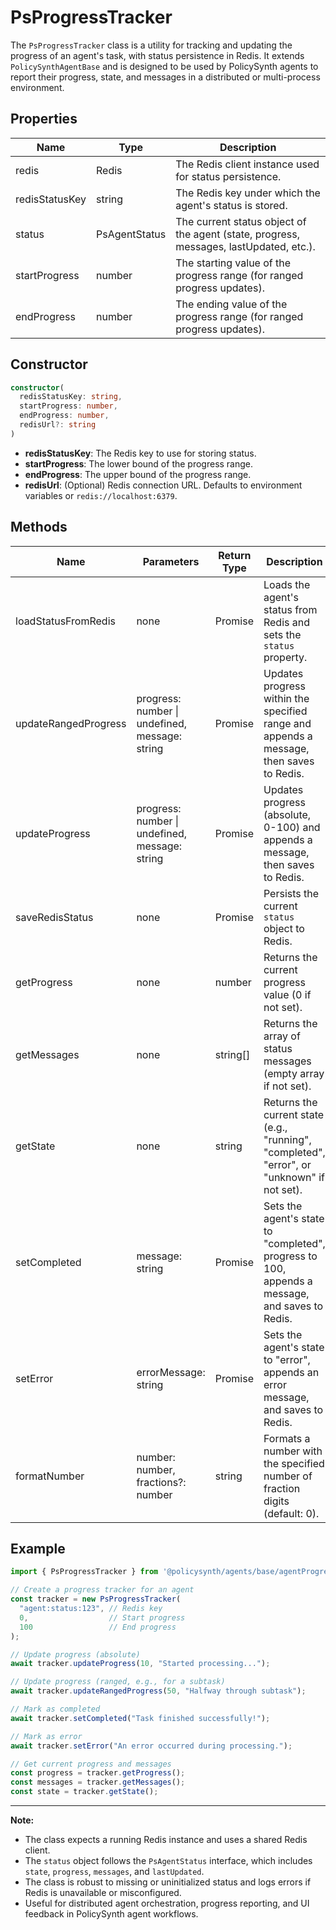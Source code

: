 # PsProgressTracker

The `PsProgressTracker` class is a utility for tracking and updating the progress of an agent's task, with status persistence in Redis. It extends `PolicySynthAgentBase` and is designed to be used by PolicySynth agents to report their progress, state, and messages in a distributed or multi-process environment.

## Properties

| Name            | Type                | Description                                                                                 |
|-----------------|---------------------|---------------------------------------------------------------------------------------------|
| redis           | Redis               | The Redis client instance used for status persistence.                                      |
| redisStatusKey  | string              | The Redis key under which the agent's status is stored.                                     |
| status          | PsAgentStatus       | The current status object of the agent (state, progress, messages, lastUpdated, etc.).      |
| startProgress   | number              | The starting value of the progress range (for ranged progress updates).                     |
| endProgress     | number              | The ending value of the progress range (for ranged progress updates).                       |

## Constructor

```typescript
constructor(
  redisStatusKey: string,
  startProgress: number,
  endProgress: number,
  redisUrl?: string
)
```

- **redisStatusKey**: The Redis key to use for storing status.
- **startProgress**: The lower bound of the progress range.
- **endProgress**: The upper bound of the progress range.
- **redisUrl**: (Optional) Redis connection URL. Defaults to environment variables or `redis://localhost:6379`.

## Methods

| Name                  | Parameters                                                                 | Return Type         | Description                                                                                      |
|-----------------------|----------------------------------------------------------------------------|---------------------|--------------------------------------------------------------------------------------------------|
| loadStatusFromRedis   | none                                                                       | Promise<void>       | Loads the agent's status from Redis and sets the `status` property.                              |
| updateRangedProgress  | progress: number \| undefined, message: string                             | Promise<void>       | Updates progress within the specified range and appends a message, then saves to Redis.           |
| updateProgress        | progress: number \| undefined, message: string                             | Promise<void>       | Updates progress (absolute, 0-100) and appends a message, then saves to Redis.                   |
| saveRedisStatus       | none                                                                       | Promise<void>       | Persists the current `status` object to Redis.                                                   |
| getProgress           | none                                                                       | number              | Returns the current progress value (0 if not set).                                               |
| getMessages           | none                                                                       | string[]            | Returns the array of status messages (empty array if not set).                                   |
| getState              | none                                                                       | string              | Returns the current state (e.g., "running", "completed", "error", or "unknown" if not set).      |
| setCompleted          | message: string                                                            | Promise<void>       | Sets the agent's state to "completed", progress to 100, appends a message, and saves to Redis.   |
| setError              | errorMessage: string                                                       | Promise<void>       | Sets the agent's state to "error", appends an error message, and saves to Redis.                 |
| formatNumber          | number: number, fractions?: number                                         | string              | Formats a number with the specified number of fraction digits (default: 0).                      |

## Example

```typescript
import { PsProgressTracker } from '@policysynth/agents/base/agentProgressTracker.js';

// Create a progress tracker for an agent
const tracker = new PsProgressTracker(
  "agent:status:123", // Redis key
  0,                  // Start progress
  100                 // End progress
);

// Update progress (absolute)
await tracker.updateProgress(10, "Started processing...");

// Update progress (ranged, e.g., for a subtask)
await tracker.updateRangedProgress(50, "Halfway through subtask");

// Mark as completed
await tracker.setCompleted("Task finished successfully!");

// Mark as error
await tracker.setError("An error occurred during processing.");

// Get current progress and messages
const progress = tracker.getProgress();
const messages = tracker.getMessages();
const state = tracker.getState();
```

---

**Note:**  
- The class expects a running Redis instance and uses a shared Redis client.
- The `status` object follows the `PsAgentStatus` interface, which includes `state`, `progress`, `messages`, and `lastUpdated`.
- The class is robust to missing or uninitialized status and logs errors if Redis is unavailable or misconfigured.
- Useful for distributed agent orchestration, progress reporting, and UI feedback in PolicySynth agent workflows.